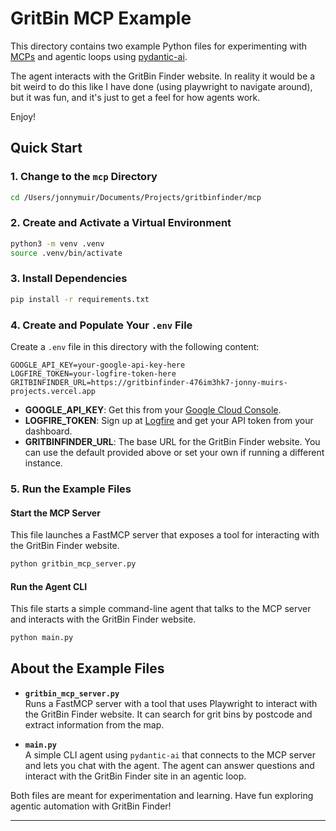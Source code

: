 # GritBin MCP Example

This directory contains two example Python files for experimenting with [MCPs](https://github.com/jmuir/gritbinfinder) and agentic loops using [pydantic-ai](https://github.com/pydantic/pydantic-ai). 

The agent interacts with the GritBin Finder website. In reality it would be a bit weird to do this like I have done (using playwright to navigate around), but it was fun, and it's just to get a feel for how agents work.

Enjoy!

## Quick Start

### 1. Change to the `mcp` Directory

```bash
cd /Users/jonnymuir/Documents/Projects/gritbinfinder/mcp
```

### 2. Create and Activate a Virtual Environment

```bash
python3 -m venv .venv
source .venv/bin/activate
```

### 3. Install Dependencies

```bash
pip install -r requirements.txt
```

### 4. Create and Populate Your `.env` File

Create a `.env` file in this directory with the following content:

```
GOOGLE_API_KEY=your-google-api-key-here
LOGFIRE_TOKEN=your-logfire-token-here
GRITBINFINDER_URL=https://gritbinfinder-476im3hk7-jonny-muirs-projects.vercel.app
```

- **GOOGLE_API_KEY**: Get this from your [Google Cloud Console](https://console.cloud.google.com/apis/credentials).
- **LOGFIRE_TOKEN**: Sign up at [Logfire](https://logfire.ai/) and get your API token from your dashboard.
- **GRITBINFINDER_URL**: The base URL for the GritBin Finder website. You can use the default provided above or set your own if running a different instance.

### 5. Run the Example Files

#### Start the MCP Server

This file launches a FastMCP server that exposes a tool for interacting with the GritBin Finder website.

```bash
python gritbin_mcp_server.py
```

#### Run the Agent CLI

This file starts a simple command-line agent that talks to the MCP server and interacts with the GritBin Finder website.

```bash
python main.py
```

## About the Example Files

- **`gritbin_mcp_server.py`**  
  Runs a FastMCP server with a tool that uses Playwright to interact with the GritBin Finder website. It can search for grit bins by postcode and extract information from the map.

- **`main.py`**  
  A simple CLI agent using `pydantic-ai` that connects to the MCP server and lets you chat with the agent. The agent can answer questions and interact with the GritBin Finder site in an agentic loop.

Both files are meant for experimentation and learning. Have fun exploring agentic automation with GritBin Finder!

---